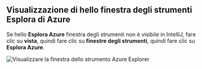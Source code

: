 ## <a name="displaying-hello-azure-explorer-tool-window"></a>Visualizzazione di hello finestra degli strumenti Esplora di Azure

Se hello **Esplora Azure** finestra degli strumenti non è visibile in IntelliJ, fare clic su **vista**, quindi fare clic su **finestre degli strumenti**, quindi fare clic su **Esplora Azure**.

![Visualizzare la finestra dello strumento Azure Explorer](./media/azure-toolkit-for-intellij-show-azure-explorer/show-az-exp-01.png)

